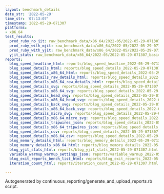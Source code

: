 ```yaml
---
layout: benchmark_details
date_str: '2022-05-29'
time_str: '07:13:07'
timestamp: 2022-05-29-071307
platforms:
- x86_64
test_results:
  prod_ruby_no_jit: raw_benchmark_data/x86_64/2022-05/2022-05-29-071307_basic_benchmark_prod_ruby_no_jit.json
  prod_ruby_with_mjit: raw_benchmark_data/x86_64/2022-05/2022-05-29-071307_basic_benchmark_prod_ruby_with_mjit.json
  prod_ruby_with_yjit: raw_benchmark_data/x86_64/2022-05/2022-05-29-071307_basic_benchmark_prod_ruby_with_yjit.json
  yjit_stats: raw_benchmark_data/x86_64/2022-05/2022-05-29-071307_basic_benchmark_yjit_stats.json
reports:
  blog_speed_headline_html: reports/blog_speed_headline_2022-05-29-071307.html
  blog_speed_details_html: reports/blog_speed_details_2022-05-29-071307.html
  blog_speed_details_x86_64_html: reports/blog_speed_details_2022-05-29-071307.x86_64.html
  blog_speed_details_raw_details_html: reports/blog_speed_details_2022-05-29-071307.raw_details.html
  blog_speed_details_x86_64_raw_details_html: reports/blog_speed_details_2022-05-29-071307.x86_64.raw_details.html
  blog_speed_details_svg: reports/blog_speed_details_2022-05-29-071307.svg
  blog_speed_details_x86_64_svg: reports/blog_speed_details_2022-05-29-071307.x86_64.svg
  blog_speed_details_head_svg: reports/blog_speed_details_2022-05-29-071307.head.svg
  blog_speed_details_x86_64_head_svg: reports/blog_speed_details_2022-05-29-071307.x86_64.head.svg
  blog_speed_details_back_svg: reports/blog_speed_details_2022-05-29-071307.back.svg
  blog_speed_details_x86_64_back_svg: reports/blog_speed_details_2022-05-29-071307.x86_64.back.svg
  blog_speed_details_micro_svg: reports/blog_speed_details_2022-05-29-071307.micro.svg
  blog_speed_details_x86_64_micro_svg: reports/blog_speed_details_2022-05-29-071307.x86_64.micro.svg
  blog_speed_details_tripwires_json: reports/blog_speed_details_2022-05-29-071307.tripwires.json
  blog_speed_details_x86_64_tripwires_json: reports/blog_speed_details_2022-05-29-071307.x86_64.tripwires.json
  blog_speed_details_csv: reports/blog_speed_details_2022-05-29-071307.csv
  blog_speed_details_x86_64_csv: reports/blog_speed_details_2022-05-29-071307.x86_64.csv
  blog_memory_details_html: reports/blog_memory_details_2022-05-29-071307.html
  blog_memory_details_x86_64_html: reports/blog_memory_details_2022-05-29-071307.x86_64.html
  blog_yjit_stats_html: reports/blog_yjit_stats_2022-05-29-071307.html
  variable_warmup_warmup_settings_json: reports/variable_warmup_2022-05-29-071307.warmup_settings.json
  blog_exit_reports_bench_list_html: reports/blog_exit_reports_2022-05-29-071307.bench_list.html
  iteration_count_html: reports/iteration_count_2022-05-29-071307.html

---
```

Autogenerated by continuous_reporting/generate_and_upload_reports.rb script.
